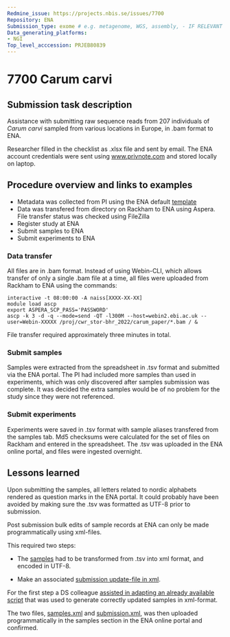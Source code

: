 ```yaml
---
Redmine_issue: https://projects.nbis.se/issues/7700
Repository: ENA
Submission_type: exome # e.g. metagenome, WGS, assembly, - IF RELEVANT
Data_generating_platforms:
- NGI
Top_level_acccession: PRJEB80839
---
```


# 7700 Carum carvi

## Submission task description
Assistance with submitting raw sequence reads from 207 individuals of *Carum carvi* sampled from various locations in Europe, in .bam format to ENA.

Researcher filled in the checklist as .xlsx file and sent by email. The ENA account credentials were sent using www.privnote.com and stored locally on laptop. 

## Procedure overview and links to examples

* Metadata was collected from PI using the ENA default [template](./data/7700-carum-metadata_template_default_ERC000011.xlsx)
* Data was transfered from directory on Rackham to ENA using Aspera. File transfer status was checked using FileZilla 
* Register study at ENA
* Submit samples to ENA
* Submit experiments to ENA

### Data transfer

All files are in .bam format. Instead of using Webin-CLI, which allows transfer of only a single .bam file at a time, all files were uploaded from Rackham to ENA using the commands:

```
interactive -t 08:00:00 -A naiss[XXXX-XX-XX]
module load ascp
export ASPERA_SCP_PASS='PASSWORD'
ascp -k 3 -d -q --mode=send -QT -l300M --host=webin2.ebi.ac.uk --user=Webin-XXXXX /proj/cwr_stor-bhr_2022/carum_paper/*.bam / &
```

File transfer required approximately three minutes in total.

### Submit samples

Samples were extracted from the spreadsheet in .tsv format and submitted via the ENA portal. The PI had included more samples than used in experiments, which was only discovered after samples submission was complete. It was decided the extra samples would be of no problem for the study since they were not referenced.

### Submit experiments

Experiments were saved in .tsv format with sample aliases transfered from the samples tab. Md5 checksums were calculated for the set of files on Rackham and entered in the spreadsheet. The .tsv was uploaded in the ENA online portal, and files were ingested overnight. 

## Lessons learned
Upon submitting the samples, all letters related to nordic alphabets rendered as question marks in the ENA portal. It could probably have been avoided by making sure the .tsv was formatted as UTF-8 prior to submission. 

Post submission bulk edits of sample records at ENA can only be made programmatically using xml-files.

This required two steps:

* The [samples](./data/Carum_samples.tsv) had to be transformed from .tsv into xml format, and encoded in UTF-8.

* Make an associated [submission update-file in xml](./data/submission.xml).

For the first step a DS colleague [assisted in adapting an already available script](https://github.com/NBISweden/nbisdm-ena-xml-generator) that was used to generate correctly updated samples in xml-format.

The two files, [samples.xml](./data/samples.xml) and [submission.xml](./data/submission.xml), was then uploaded programmatically in the samples section in the ENA online portal and confirmed. 

